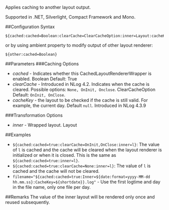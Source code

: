 Applies caching to another layout output. 

Supported in .NET, Silverlight, Compact Framework and Mono.

##Configuration Syntax
```
${cached:cached=Boolean:clearCache=ClearCacheOption:inner=Layout:cacheKey=Layout}
```

or by using ambient property to modify output of other layout renderer:

```
${other:cached=Boolean}
```

##Parameters
###Caching Options
* _cached_ - Indicates whether this CachedLayoutRendererWrapper is enabled. Boolean Default: True
* _clearCache_ - Introduced in NLog 4.2. Indicates when the cache is cleared. Possible options: `None, OnInit, Onclose`.  ClearCacheOption Default: `OnInit, OnClose`. 
* _cacheKey_ - the layout to be checked if the cache is still valid. For example, the current day. Default `null`. Introduced in NLog 4.3.9

###Transformation Options
* _inner_ - Wrapped layout. Layout


##Examples
* `${cached:cached=true:clearCache=OnInit,OnClose:inner=l}`: The value of `l` is cached and the cache will be cleared when the layout renderer is initialized or when it is closed. This is the same as `${cached:cached=true:inner=l}`.
* `${cached:cached=true:clearCache=None:inner=l}`: The value of `l` is cached and the cache will not be cleared.
* `filename="${cached:cached=true:Inner=${date:format=yyyy-MM-dd hh.mm.ss}:CacheKey=${shortdate}}.log"` -  Use the first logtime and day in the file name, only one file per day.

##Remarks
The value of the inner layout will be rendered only once and reused subsequently.